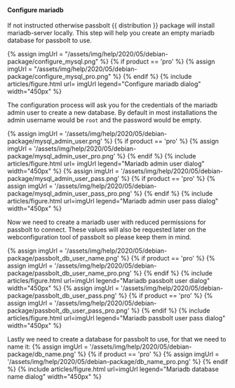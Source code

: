 #### Configure mariadb

If not instructed otherwise passbolt {{ distribution }} package will install mariadb-server locally. This step will help you create
an empty mariadb database for passbolt to use.

{% assign imgUrl = "/assets/img/help/2020/05/debian-package/configure_mysql.png" %}
{% if product == 'pro' %}
{% assign imgUrl = "/assets/img/help/2020/05/debian-package/configure_mysql_pro.png" %}
{% endif %}
{%
    include articles/figure.html
    url= imgUrl
    legend="Configure mariadb dialog" width="450px"
%}

The configuration process will ask you for the credentials of the mariadb admin user to create a new database.
By default in most installations the admin username would be `root` and the password would be empty.

{% assign imgUrl = '/assets/img/help/2020/05/debian-package/mysql_admin_user.png' %}
{% if product == 'pro' %}
{% assign imgUrl = '/assets/img/help/2020/05/debian-package/mysql_admin_user_pro.png' %}
{% endif %}
{%
    include articles/figure.html
    url= imgUrl
    legend="Mariadb admin user dialog" width="450px"
%}
{% assign imgUrl = '/assets/img/help/2020/05/debian-package/mysql_admin_user_pass.png' %}
{% if product == 'pro' %}
{% assign imgUrl = '/assets/img/help/2020/05/debian-package/mysql_admin_user_pass_pro.png' %}
{% endif %}
{%
    include articles/figure.html
    url=imgUrl
    legend="Mariadb admin user pass dialog" width="450px"
%}

Now we need to create a mariadb user with reduced permissions for passbolt to connect. These values will also be requested later on the webconfiguration tool of passbolt so please keep them in mind.

{% assign imgUrl = '/assets/img/help/2020/05/debian-package/passbolt_db_user_name.png' %}
{% if product == 'pro' %}
{% assign imgUrl = '/assets/img/help/2020/05/debian-package/passbolt_db_user_name_pro.png' %}
{% endif %}
{%
    include articles/figure.html
    url=imgUrl
    legend="Mariadb passbolt user dialog" width="450px"
%}
{% assign imgUrl = '/assets/img/help/2020/05/debian-package/passbolt_db_user_pass.png' %}
{% if product == 'pro' %}
{% assign imgUrl = '/assets/img/help/2020/05/debian-package/passbolt_db_user_pass_pro.png' %}
{% endif %}
{%
    include articles/figure.html
    url=imgUrl
    legend="Mariadb passbolt user pass dialog" width="450px"
%}

Lastly we need to create a database for passbolt to use, for that we need to name it:
{% assign imgUrl = '/assets/img/help/2020/05/debian-package/db_name.png' %}
{% if product == 'pro' %}
{% assign imgUrl = '/assets/img/help/2020/05/debian-package/db_name_pro.png' %}
{% endif %}
{%
    include articles/figure.html
    url=imgUrl
    legend="Mariadb database name dialog"
    width="450px"
%}
